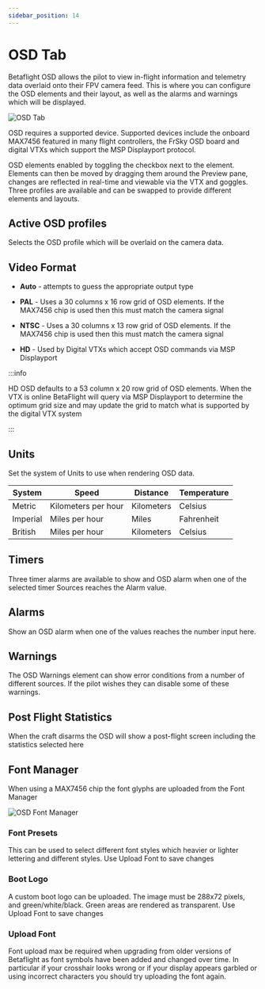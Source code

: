 ```yaml
---
sidebar_position: 14
---
```


# OSD Tab

Betaflight OSD allows the pilot to view in-flight information and telemetry data overlaid onto their FPV camera feed.
This is where you can configure the OSD elements and their layout, as well as the alarms and warnings which will be
displayed.

![OSD Tab](/img/betaflight_configurator_osd_tab.png)

OSD requires a supported device. Supported devices include the onboard MAX7456 featured in many flight controllers, the
FrSky OSD board and digital VTXs which support the MSP Displayport protocol.

OSD elements enabled by toggling the checkbox next to the element. Elements can then be moved by dragging them around
the Preview pane, changes are reflected in real-time and viewable via the VTX and goggles. Three profiles are available
and can be swapped to provide different elements and layouts.

## Active OSD profiles

Selects the OSD profile which will be overlaid on the camera data.

## Video Format

- **Auto** - attempts to guess the appropriate output type

- **PAL** - Uses a 30 columns x 16 row grid of OSD elements. If the MAX7456 chip is used then this must match the
  camera signal

- **NTSC** - Uses a 30 columns x 13 row grid of OSD elements. If the MAX7456 chip is used then this must match the
  camera signal

- **HD** - Used by Digital VTXs which accept OSD commands via MSP Displayport

:::info

HD OSD defaults to a 53 column x 20 row grid of
OSD elements. When the VTX is online BetaFlight will query via MSP Displayport to determine the optimum grid size and
may update the grid to match what is supported by the digital VTX system

:::

## Units

Set the system of Units to use when rendering OSD data.

| System   | Speed               | Distance   | Temperature |
| -------- | ------------------- | ---------- | ----------- |
| Metric   | Kilometers per hour | Kilometers | Celsius     |
| Imperial | Miles per hour      | Miles      | Fahrenheit  |
| British  | Miles per hour      | Kilometers | Celsius     |

## Timers

Three timer alarms are available to show and OSD alarm when one of the selected timer Sources reaches the Alarm value.

## Alarms

Show an OSD alarm when one of the values reaches the number input here.

## Warnings

The OSD Warnings element can show error conditions from a number of different sources. If the pilot wishes they can
disable some of these warnings.

## Post Flight Statistics

When the craft disarms the OSD will show a post-flight screen including the statistics selected here

## Font Manager

When using a MAX7456 chip the font glyphs are uploaded from the Font Manager

![OSD Font Manager](/img/betaflight_configurator_font_manager.png)

### Font Presets

This can be used to select different font styles which heavier or lighter lettering and different styles. Use Upload
Font to save changes

### Boot Logo

A custom boot logo can be uploaded. The image must be 288x72 pixels, and green/white/black. Green areas are rendered as
transparent. Use Upload Font to save changes

### Upload Font

Font upload max be required when upgrading from older versions of Betaflight as font symbols have been added and
changed over time. In particular if your crosshair looks wrong or if your display appears garbled or using incorrect
characters you should try uploading the font again.
